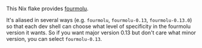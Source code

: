 This Nix flake provides [fourmolu].

It's aliased in several ways (e.g. `fourmolu`, `fourmolu-0.13`,
`fourmolu-0.13.0`) so that each dev shell can choose what level
of specificity in the fourmolu version it wants. So if you want
major version 0.13 but don't care what minor version, you can
select `fourmolu-0.13`.

  [fourmolu]: https://hackage.haskell.org/package/fourmolu
